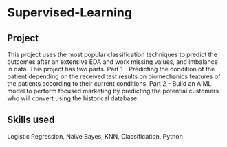 # Supervised-Learning
## Project
This project uses the most popular classification techniques to predict the outcomes after an extensive EDA and work missing values, and imbalance in data. This project has two parts. Part 1 - Predicting the condition of the patient depending on the received test results on biomechanics features of the patients according to their current conditions. Part 2 - Build an AIML model to perform focused marketing by predicting the potential customers who will convert using the historical database.
## Skills used
Logistic Regression, Naive Bayes, KNN, Classification, Python
